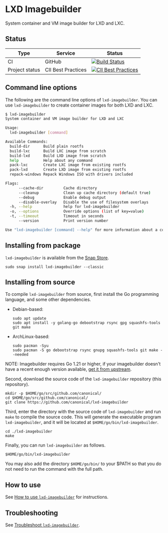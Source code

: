 # LXD Imagebuilder
System container and VM image builder for LXD and LXC.

## Status
Type            | Service               | Status
---             | ---                   | ---
CI              | GitHub                | [![Build Status](https://github.com/canonical/lxd-imagebuilder/workflows/CI%20tests/badge.svg)](https://github.com/canonical/lxd-imagebuilder/actions)
Project status  | CII Best Practices    | [![CII Best Practices](https://bestpractices.coreinfrastructure.org/projects/1728/badge)](https://bestpractices.coreinfrastructure.org/projects/1728)


## Command line options

<!-- Include start CLI -->
The following are the command line options of `lxd-imagebuilder`. You can use `lxd-imagebuilder` to create container images for both LXD and LXC.

```bash
$ lxd-imagebuilder
System container and VM image builder for LXD and LXC

Usage:
  lxd-imagebuilder [command]

Available Commands:
  build-dir      Build plain rootfs
  build-lxc      Build LXC image from scratch
  build-lxd      Build LXD image from scratch
  help           Help about any command
  pack-lxc       Create LXC image from existing rootfs
  pack-lxd       Create LXD image from existing rootfs
  repack-windows Repack Windows ISO with drivers included

Flags:
      --cache-dir         Cache directory
      --cleanup           Clean up cache directory (default true)
      --debug             Enable debug output
      --disable-overlay   Disable the use of filesystem overlays
  -h, --help              help for lxd-imagebuilder
  -o, --options           Override options (list of key=value)
  -t, --timeout           Timeout in seconds
      --version           Print version number

Use "lxd-imagebuilder [command] --help" for more information about a command.

```
<!-- Include end CLI -->

<!-- Include start installing -->
## Installing from package

`lxd-imagebuilder` is available from the [Snap Store](https://snapcraft.io/lxd-imagebuilder).

```
sudo snap install lxd-imagebuilder --classic
```

## Installing from source

To compile `lxd-imagebuilder` from source, first install the Go programming language, and some other dependencies.

- Debian-based:
    ```
    sudo apt update
    sudo apt install -y golang-go debootstrap rsync gpg squashfs-tools git make
    ```

- ArchLinux-based:
    ```
    sudo pacman -Syu
    sudo pacman -S go debootstrap rsync gnupg squashfs-tools git make --needed
    ```

NOTE: Imagebuilder requires Go 1.21 or higher, if your imagebuilder doesn't have a recent enough version available, [get it from upstream](https://go.dev/doc/install).

Second, download the source code of the `lxd-imagebuilder` repository (this repository).

```
mkdir -p $HOME/go/src/github.com/canonical/
cd $HOME/go/src/github.com/canonical/
git clone https://github.com/canonical/lxd-imagebuilder
```

Third, enter the directory with the source code of `lxd-imagebuilder` and run `make` to compile the source code. This will generate the executable program `lxd-imagebuilder`, and it will be located at `$HOME/go/bin/lxd-imagebuilder`.

```
cd ./lxd-imagebuilder
make
```

Finally, you can run `lxd-imagebuilder` as follows.
```
$HOME/go/bin/lxd-imagebuilder
```

You may also add the directory `$HOME/go/bin/` to your $PATH so that you do not need to run the command with the full path.
<!-- Include end installing -->

## How to use

See [How to use `lxd-imagebuilder`](doc/howto/build.md) for instructions.

## Troubleshooting

See [Troubleshoot `lxd-imagebuilder`](doc/howto/troubleshoot.md).

